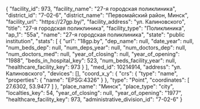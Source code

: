 {
    "facility_id": 973,
    "facility_name": "27-я городская поликлиника",
    "district_id": "7-02-6",
    "district_name": "Первомайский район, Минск",
    "facility_url": "https:\/\/27gp.by\/",
    "facility_address": "ул. Калиновского",
    "title": "27-я городская поликлиника",
    "facility_type": "Поликлиника",
    "ap_1": "55а",
    "name": "27-я городская поликлиника",
    "state": "public institution",
    "stats": [
        {
            "url": "18gp.by",
            "dep_name": null,
            "date_year": null,
            "num_beds_dep": null,
            "num_deps_year": null,
            "num_doctors_dep": null,
            "num_doctors_med": null,
            "year_of_closing": null,
            "year_of_opening": "1988",
            "beds_in_hospital_key": 523,
            "num_beds_facility_year": null,
            "healthcare_facility_key": 973
        }
    ],
    "med_id": 10214914,
    "address": "ул. Калиновского",
    "devices": [],
    "coord_x_y": {
        "crs": {
            "type": "name",
            "properties": {
                "name": "EPSG:4326"
            }
        },
        "type": "Point",
        "coordinates": [
            27.6302,
            53.9477
        ]
    },
    "place_name": "Минск",
    "place_type": "city",
    "localties_key": 54,
    "year_of_closing": null,
    "year_of_opening": "1977",
    "healthcare_facility_key": 973,
    "administrative_division_id": "7-02-6"
}